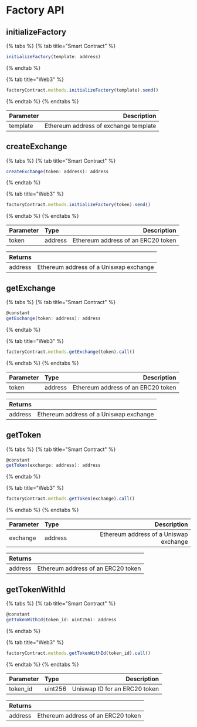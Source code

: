 # Factory API

## initializeFactory

{% tabs %}
{% tab title="Smart Contract" %}
```javascript
initializeFactory(template: address)
```
{% endtab %}

{% tab title="Web3" %}
```javascript
factoryContract.methods.initializeFactory(template).send()
```
{% endtab %}
{% endtabs %}

| Parameter | Description |
| :--- | ---: |
| template | Ethereum address of exchange template |

## createExchange

{% tabs %}
{% tab title="Smart Contract" %}
```javascript
createExchange(token: address): address
```
{% endtab %}

{% tab title="Web3" %}
```javascript
factoryContract.methods.initializeFactory(token).send()
```
{% endtab %}
{% endtabs %}

| Parameter | Type | Description |
| :--- | :--- | ---: |
| token | address | Ethereum address of an ERC20 token |

| Returns |  |
| :--- | ---: |
| address | Ethereum address of a Uniswap exchange |

## getExchange

{% tabs %}
{% tab title="Smart Contract" %}
```javascript
@constant
getExchange(token: address): address
```
{% endtab %}

{% tab title="Web3" %}
```javascript
factoryContract.methods.getExchange(token).call()
```
{% endtab %}
{% endtabs %}

| Parameter | Type | Description |
| :--- | :--- | ---: |
| token | address | Ethereum address of an ERC20 token |

| Returns |  |
| :--- | ---: |
| address | Ethereum address of a Uniswap exchange |

## getToken

{% tabs %}
{% tab title="Smart Contract" %}
```javascript
@constant
getToken(exchange: address): address
```
{% endtab %}

{% tab title="Web3" %}
```javascript
factoryContract.methods.getToken(exchange).call()
```
{% endtab %}
{% endtabs %}

| Parameter | Type | Description |
| :--- | :--- | ---: |
| exchange | address | Ethereum address of a Uniswap exchange |

| Returns |  |
| :--- | ---: |
| address | Ethereum address of an ERC20 token |

## getTokenWithId

{% tabs %}
{% tab title="Smart Contract" %}
```javascript
@constant
getTokenWithId(token_id: uint256): address
```
{% endtab %}

{% tab title="Web3" %}
```javascript
factoryContract.methods.getTokenWithId(token_id).call()
```
{% endtab %}
{% endtabs %}

| Parameter | Type | Description |
| :--- | :--- | ---: |
| token\_id | uint256 | Uniswap ID for an ERC20 token |

| Returns |  |
| :--- | ---: |
| address | Ethereum address of an ERC20 token |

